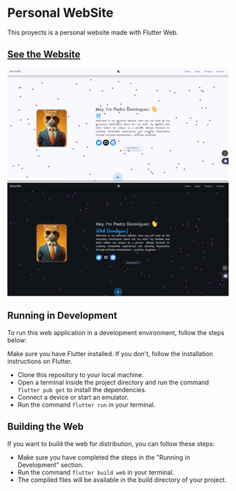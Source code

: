 # Personal WebSite

This proyects is a personal website made with Flutter Web.

## [See the Website]([https://Loco](http://wachu985.hopto.org/))

<div>
  <img src="images/ligth.png" width="600" />
  <img src="images/dark.png" width="600" />
</div>



## Running in Development

To run this web application in a development environment, follow the steps below:

Make sure you have Flutter installed. If you don't, follow the installation instructions on Flutter.
- Clone this repository to your local machine.
- Open a terminal inside the project directory and run the command `flutter pub get` to install the dependencies.
- Connect a device or start an emulator.
- Run the command `flutter run` in your terminal.

## Building the Web
If you want to build the web for distribution, you can follow these steps:

- Make sure you have completed the steps in the "Running in Development" section.
- Run the command `flutter build web` in your terminal.
- The compiled files will be available in the build directory of your project.